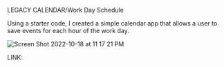 LEGACY CALENDAR/Work Day Schedule

Using a starter code, I created a simple calendar app that allows a user to save events for each hour of the work day.

![Screen Shot 2022-10-18 at 11 17 21 PM](https://user-images.githubusercontent.com/112744293/196597334-ebfd2034-3902-42bb-a1ee-3ff0b4cb05dc.png)

LINK: 
